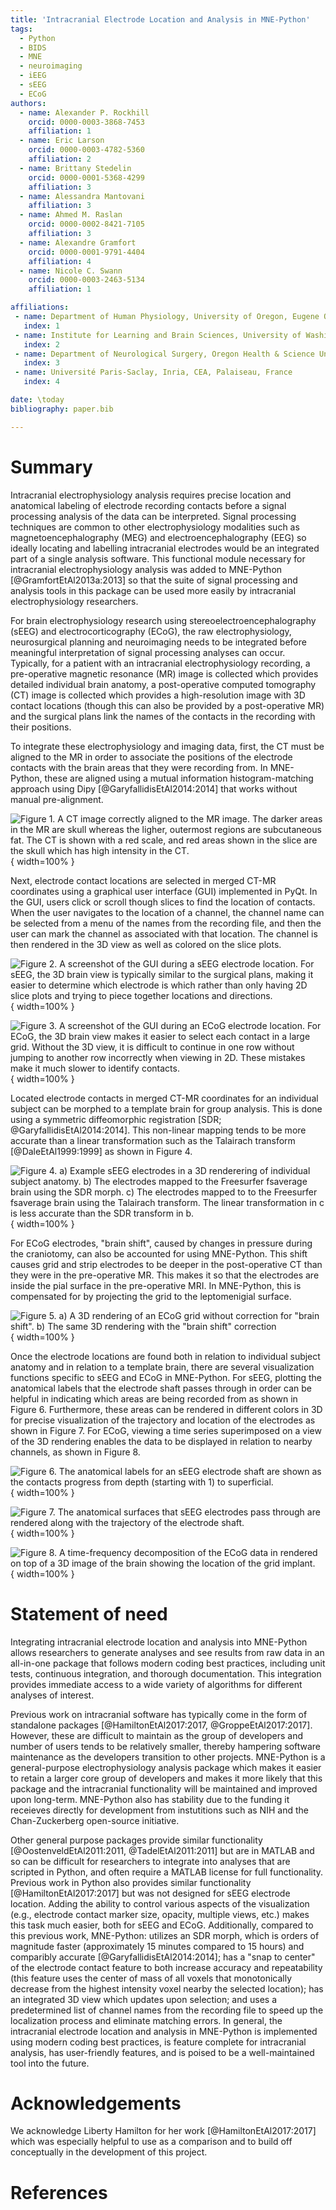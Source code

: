 ```yaml
---
title: 'Intracranial Electrode Location and Analysis in MNE-Python'
tags:
  - Python
  - BIDS
  - MNE
  - neuroimaging
  - iEEG
  - sEEG
  - ECoG
authors:
  - name: Alexander P. Rockhill
    orcid: 0000-0003-3868-7453
    affiliation: 1
  - name: Eric Larson
    orcid: 0000-0003-4782-5360
    affiliation: 2
  - name: Brittany Stedelin
    orcid: 0000-0001-5368-4299
    affiliation: 3
  - name: Alessandra Mantovani
    affiliation: 3
  - name: Ahmed M. Raslan
    orcid: 0000-0002-8421-7105
    affiliation: 3
  - name: Alexandre Gramfort
    orcid: 0000-0001-9791-4404
    affiliation: 4
  - name: Nicole C. Swann
    orcid: 0000-0003-2463-5134
    affiliation: 1

affiliations:
 - name: Department of Human Physiology, University of Oregon, Eugene OR, USA
   index: 1
 - name: Institute for Learning and Brain Sciences, University of Washington, Seattle, WA, USA
   index: 2
 - name: Department of Neurological Surgery, Oregon Health & Science University, Portland, Oregon.
   index: 3
 - name: Université Paris-Saclay, Inria, CEA, Palaiseau, France
   index: 4

date: \today
bibliography: paper.bib

---
```


# Summary

Intracranial electrophysiology analysis requires precise location and anatomical labeling of electrode recording contacts before a signal processing analysis of the data can be interpreted. Signal processing techniques are common to other electrophysiology modalities such as magnetoencephalography (MEG) and electroencephalography (EEG) so ideally locating and labelling intracranial electrodes would be an integrated part of a single analysis software. This functional module necessary for intracranial electrophysiology analysis was added to MNE-Python [@GramfortEtAl2013a:2013] so that the suite of signal processing and analysis tools in this package can be used more easily by intracranial electrophysiology researchers.

For brain electrophysiology research using stereoelectroencephalography (sEEG) and electrocorticography (ECoG), the raw electrophysiology, neurosurgical planning and neuroimaging needs to be integrated before meaningful interpretation of signal processing analyses can occur. Typically, for a patient with an intracranial electrophysiology recording, a pre-operative magnetic resonance (MR) image is collected which provides detailed individual brain anatomy, a post-operative computed tomography (CT) image is collected which provides a high-resolution image with 3D contact locations (though this can also be provided by a post-operative MR) and the surgical plans link the names of the contacts in the recording with their positions.

To integrate these electrophysiology and imaging data, first, the CT must be aligned to the MR in order to associate the positions of the electrode contacts with the brain areas that they were recording from. In MNE-Python, these are aligned using a mutual information histogram-matching approach using Dipy [@GaryfallidisEtAl2014:2014] that works without manual pre-alignment.

![Figure 1. A CT image correctly aligned to the MR image. The darker areas in the MR are skull whereas the ligher, outermost regions are subcutaneous fat. The CT is shown with a red scale, and red areas shown in the slice are the skull which has high intensity in the CT.](figures/Figure_1.png){ width=100% }

Next, electrode contact locations are selected in merged CT-MR coordinates using a graphical user interface (GUI) implemented in PyQt. In the GUI, users click or scroll though slices to find the location of contacts. When the user navigates to the location of a channel, the channel name can be selected from a menu of the names from the recording file, and then the user can mark the channel as associated with that location. The channel is then rendered in the 3D view as well as colored on the slice plots.

![Figure 2. A screenshot of the GUI during a sEEG electrode location. For sEEG, the 3D brain view is typically similar to the surgical plans, making it easier to determine which electrode is which rather than only having 2D slice plots and trying to piece together locations and directions.](figures/Figure_2.png){ width=100% }

![Figure 3. A screenshot of the GUI during an ECoG electrode location. For ECoG, the 3D brain view makes it easier to select each contact in a large grid. Without the 3D view, it is difficult to continue in one row without jumping to another row incorrectly when viewing in 2D. These mistakes make it much slower to identify contacts.](figures/Figure_3.png){ width=100% }

Located electrode contacts in merged CT-MR coordinates for an individual subject can be morphed to a template brain for group analysis. This is done using a symmetric diffeomorphic registration [SDR; @GaryfallidisEtAl2014:2014]. This non-linear mapping tends to be more accurate than a linear transformation such as the Talairach transform [@DaleEtAl1999:1999] as shown in Figure 4.

![Figure 4. a) Example sEEG electrodes in a 3D renderering of individual subject anatomy. b) The electrodes mapped to the Freesurfer ``fsaverage`` brain using the SDR morph. c) The electrodes mapped to to the Freesurfer ``fsaverage`` brain using the Talairach transform. The linear transformation in ``c`` is less accurate than the SDR transform in ``b``.](figures/Figure_4.png){ width=100% }

For ECoG electrodes, "brain shift", caused by changes in pressure during the craniotomy, can also be accounted for using MNE-Python. This shift causes grid and strip electrodes to be deeper in the post-operative CT than they were in the pre-operative MR. This makes it so that the electrodes are inside the pial surface in the pre-operative MRI. In MNE-Python, this is compensated for by projecting the grid to the leptomenigial surface.

![Figure 5. a) A 3D rendering of an ECoG grid without correction for "brain shift". b) The same 3D rendering with the "brain shift" correction](figures/Figure_5.png){ width=100% }

Once the electrode locations are found both in relation to individual subject anatomy and in relation to a template brain, there are several visualization functions specific to sEEG and ECoG in MNE-Python. For sEEG, plotting the anatomical labels that the electrode shaft passes through in order can be helpful in indicating which areas are being recorded from as shown in Figure 6. Furthermore, these areas can be rendered in different colors in 3D for precise visualization of the trajectory and location of the electrodes as shown in Figure 7. For ECoG, viewing a time series superimposed on a view of the 3D rendering enables the data to be displayed in relation to nearby channels, as shown in Figure 8.

![Figure 6. The anatomical labels for an sEEG electrode shaft are shown as the contacts progress from depth (starting with 1) to superficial.](figures/Figure_6.png){ width=100% }

![Figure 7. The anatomical surfaces that sEEG electrodes pass through are rendered along with the trajectory of the electrode shaft.](figures/Figure_7.png){ width=100% }

![Figure 8. A time-frequency decomposition of the ECoG data in rendered on top of a 3D image of the brain showing the location of the grid implant.](figures/Figure_8.png){ width=100% }

# Statement of need

Integrating intracranial electrode location and analysis into MNE-Python allows researchers to generate analyses and see results from raw data in an all-in-one package that follows modern coding best practices, including unit tests, continuous integration, and thorough documentation. This integration provides immediate access to a wide variety of algorithms for different analyses of interest.

Previous work on intracranial software has typically come in the form of standalone packages [@HamiltonEtAl2017:2017, @GroppeEtAl2017:2017]. However, these are difficult to maintain as the group of developers and number of users tends to be relatively smaller, thereby hampering software maintenance as the developers transition to other projects. MNE-Python is a general-purpose electrophysiology analysis package which makes it easier to retain a larger core group of developers and makes it more likely that this package and the intracranial functionality will be maintained and improved upon long-term. MNE-Python also has stability due to the funding it receieves directly for development from instutitions such as NIH and the Chan-Zuckerberg open-source initiative.

Other general purpose packages provide similar functionality [@OostenveldEtAl2011:2011, @TadelEtAl2011:2011] but are in MATLAB and so can be difficult for researchers to integrate into analyses that are scripted in Python, and often require a MATLAB license for full functionality. Previous work in Python also provides similar functionality [@HamiltonEtAl2017:2017] but was not designed for sEEG electrode location. Adding the ability to control various aspects of the visualization (e.g., electrode contact marker size, opacity, multiple views, etc.) makes this task much easier, both for sEEG and ECoG. Additionally, compared to this previous work, MNE-Python: utilizes an SDR morph, which is orders of magnitude faster (approximately 15 minutes compared to 15 hours) and comparibly accurate [@GaryfallidisEtAl2014:2014]; has a "snap to center" of the electrode contact feature to both increase accuracy and repeatability (this feature uses the center of mass of all voxels that monotonically decrease from the highest intensity voxel nearby the selected location); has an integrated 3D view which updates upon selection; and uses a predetermined list of channel names from the recording file to speed up the localization process and eliminate matching errors. In general, the intracranial electrode location and analysis in MNE-Python is implemented using modern coding best practices, is feature complete for intracranial analysis, has user-friendly features, and is poised to be a well-maintained tool into the future.

# Acknowledgements

We acknowledge Liberty Hamilton for her work [@HamiltonEtAl2017:2017] which was especially helpful to use as a comparison and to build off conceptually in the development of this project.

# References